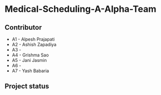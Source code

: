 # Medical-Scheduling-A-Alpha-Team


## Contributor

- A1 - Alpesh Prajapati 
- A2 - Ashish Zapadiya
- A3 - 
- A4 - Grishma Sao
- A5 - Jani Jasmin
- A6 - 
- A7 - Yash Babaria

## Project status

